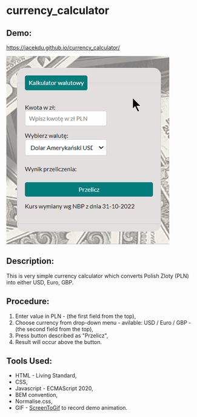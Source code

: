 # currency_calculator

## Demo:

https://jacekdu.github.io/currency_calculator/

![](images/animation_1.gif)

## Description:

This is very simple currency calculator which converts Polish Zloty (PLN) into either USD, Euro, GBP.

## Procedure:
1. Enter value in PLN - (the first field from the top),
2. Choose currency from drop-down menu - avilable: USD / Euro / GBP - (the second field from the top),
3. Press button described as "Przelicz",
4. Result will occur above the button.

## Tools Used:

- HTML - Living Standard,
- CSS,
- Javascript - ECMAScript 2020,
- BEM convention,
- Normalise.css,
- GIF - [ScreenToGif](https://www.screentogif.com/) to record demo animation.
